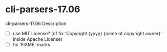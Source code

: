 # cli-parsers-17.06
cli-parsers-17.06 Description

- [ ] use MIT License? (of fix 'Copyright {yyyy} {name of copyright owner}' inside Apache License)
- [ ] fix 'FIXME' marks
